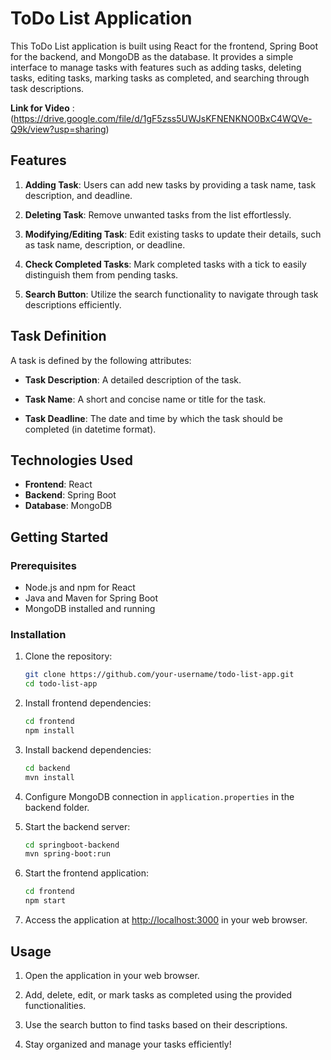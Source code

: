 # ToDo List Application

This ToDo List application is built using React for the frontend, Spring Boot for the backend, and MongoDB as the database. It provides a simple interface to manage tasks with features such as adding tasks, deleting tasks, editing tasks, marking tasks as completed, and searching through task descriptions.

**Link for Video** : (https://drive.google.com/file/d/1gF5zss5UWJsKFNENKNO0BxC4WQVe-Q9k/view?usp=sharing)

## Features

1. **Adding Task**: Users can add new tasks by providing a task name, task description, and deadline.

2. **Deleting Task**: Remove unwanted tasks from the list effortlessly.

3. **Modifying/Editing Task**: Edit existing tasks to update their details, such as task name, description, or deadline.

4. **Check Completed Tasks**: Mark completed tasks with a tick to easily distinguish them from pending tasks.

5. **Search Button**: Utilize the search functionality to navigate through task descriptions efficiently.

## Task Definition

A task is defined by the following attributes:

- **Task Description**: A detailed description of the task.

- **Task Name**: A short and concise name or title for the task.

- **Task Deadline**: The date and time by which the task should be completed (in datetime format).

## Technologies Used

- **Frontend**: React
- **Backend**: Spring Boot
- **Database**: MongoDB

## Getting Started

### Prerequisites

- Node.js and npm for React
- Java and Maven for Spring Boot
- MongoDB installed and running

### Installation

1. Clone the repository:

    ```bash
    git clone https://github.com/your-username/todo-list-app.git
    cd todo-list-app
    ```

2. Install frontend dependencies:

    ```bash
    cd frontend
    npm install
    ```

3. Install backend dependencies:

    ```bash
    cd backend
    mvn install
    ```

4. Configure MongoDB connection in `application.properties` in the backend folder.

5. Start the backend server:

    ```bash
    cd springboot-backend
    mvn spring-boot:run
    ```

6. Start the frontend application:

    ```bash
    cd frontend
    npm start
    ```

7. Access the application at [http://localhost:3000](http://localhost:3000) in your web browser.

## Usage

1. Open the application in your web browser.

2. Add, delete, edit, or mark tasks as completed using the provided functionalities.

3. Use the search button to find tasks based on their descriptions.

4. Stay organized and manage your tasks efficiently!


